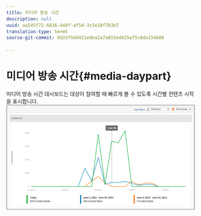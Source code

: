 ```yaml
---
title: 미디어 방송 시간
description: null
uuid: aa545f72-6816-448f-af5d-3c5e18f7b3b7
translation-type: tm+mt
source-git-commit: 0d2d75dd411edea2a7a853ed425af5c6da154b06

---
```



# 미디어 방송 시간{#media-daypart}

미디어 방송 시간 대시보드는 대상이 참여할 때 빠르게 볼 수 있도록 시간별 컨텐츠 시작을 표시합니다.  ![](assets/video-daypart-report.png)

